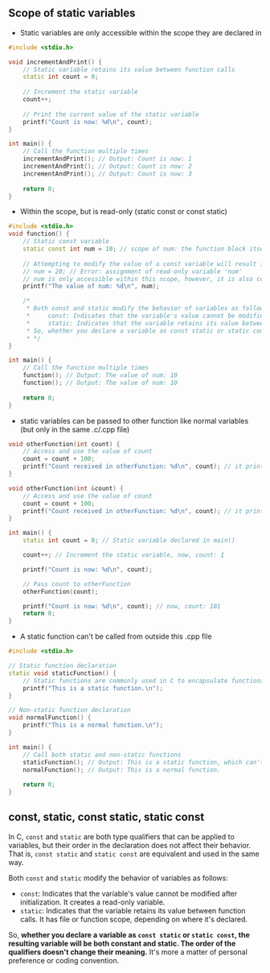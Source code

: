 ## Scope of static variables
* Static variables are only accessible within the scope they are declared in
```cpp
#include <stdio.h>

void incrementAndPrint() {
    // Static variable retains its value between function calls
    static int count = 0;
    
    // Increment the static variable
    count++;
    
    // Print the current value of the static variable
    printf("Count is now: %d\n", count);
}

int main() {
    // Call the function multiple times
    incrementAndPrint(); // Output: Count is now: 1
    incrementAndPrint(); // Output: Count is now: 2
    incrementAndPrint(); // Output: Count is now: 3
    
    return 0;
}
```

* Within the scope, but is read-only (static const or const static)
```cpp
#include <stdio.h>
void function() {
    // Static const variable
    static const int num = 10; // scope of num: the function block itself
    
    // Attempting to modify the value of a const variable will result in a compilation error
    // num = 20; // Error: assignment of read-only variable 'num'
    // num is only accessible within this scope, however, it is also const, so num can not be assigned new value
    printf("The value of num: %d\n", num);

    /*
     * Both const and static modify the behavior of variables as follows:
     *     const: Indicates that the variable's value cannot be modified after initialization. It creates a read-only variable.
     *     static: Indicates that the variable retains its value between function calls. It has file or function scope, depending on where it's declared.
     * So, whether you declare a variable as const static or static const, the resulting variable will be both constant and static. The order of the qualifiers doesn't change their meaning. It's more a matter of personal preference or coding convention.
     * */
}

int main() {
    // Call the function multiple times
    function(); // Output: The value of num: 10
    function(); // Output: The value of num: 10
    
    return 0;
}
```

* static variables can be passed to other function like normal variables (but only in the same .c/.cpp file)
```cpp
void otherFunction(int count) {
    // Access and use the value of count
    count = count + 100;
    printf("Count received in otherFunction: %d\n", count); // it prints 101, but once returned it is still 1 in the original scope.
}

void otherFunction(int &count) {
    // Access and use the value of count
    count = count + 100;
    printf("Count received in otherFunction: %d\n", count); // it prints 101 because it is passed by reference, otherwise once returned, count is still 1.
}

int main() {
    static int count = 0; // Static variable declared in main()

    count++; // Increment the static variable, now, count: 1

    printf("Count is now: %d\n", count);

    // Pass count to otherFunction
    otherFunction(count);

    printf("Count is now: %d\n", count); // now, count: 101
    return 0;
}
```

* A static function can't be called from outside this .cpp file
```cpp
#include <stdio.h>

// Static function declaration
static void staticFunction() {
    // Static functions are commonly used in C to encapsulate functionality within a single file and prevent their usage from other files, making them useful for implementing file-local functions or helper functions that are not intended to be used outside of their own file.
    printf("This is a static function.\n");
}

// Non-static function declaration
void normalFunction() {
    printf("This is a normal function.\n");
}

int main() {
    // Call both static and non-static functions
    staticFunction(); // Output: This is a static function, which can't be called from outside this .cpp file
    normalFunction(); // Output: This is a normal function.
    
    return 0;
}
```
## const, static, const static, static const
In C, `const` and `static` are both type qualifiers that can be applied to variables, but their order in the declaration does not affect their behavior. That is, `const static` and `static const` are equivalent and used in the same way.

Both `const` and `static` modify the behavior of variables as follows:

- `const`: Indicates that the variable's value cannot be modified after initialization. It creates a read-only variable.
- `static`: Indicates that the variable retains its value between function calls. It has file or function scope, depending on where it's declared.

So, __whether you declare a variable as `const static` or `static const`, the resulting variable will be both constant and static. The order of the qualifiers doesn't change their meaning.__ It's more a matter of personal preference or coding convention.
